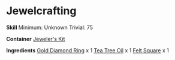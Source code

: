 <!-- TITLE: Polished Gold Diamond Ring -->
<!-- SUBTITLE:  -->
# Jewelcrafting
**Skill**
Minimum: Unknown
Trivial: 75

**Container**
[Jeweler's Kit](jewelers-kit)

**Ingredients**
[Gold Diamond Ring](gold-diamond-ring) x 1
[Tea Tree Oil](tea-tree-oil) x 1
[Felt Square](felt-square) x 1